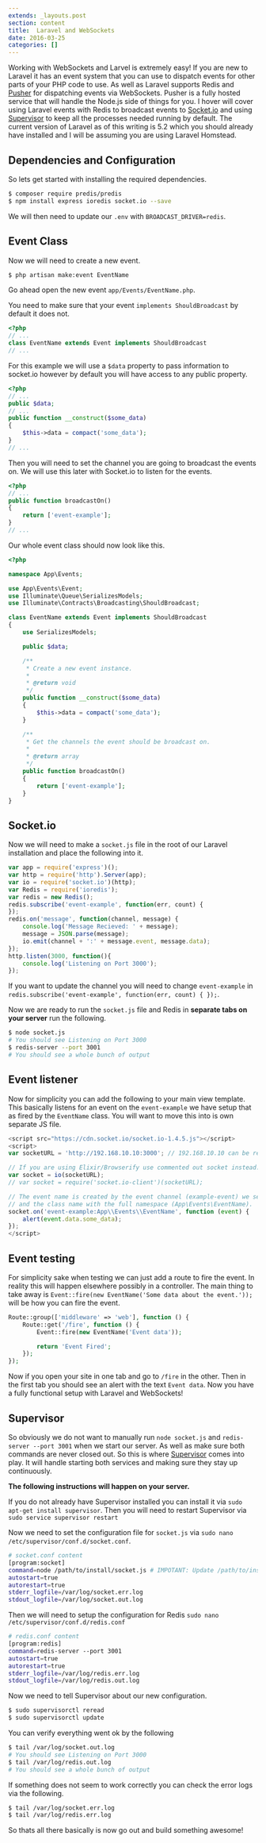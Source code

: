 ```yaml
---
extends: _layouts.post
section: content
title:  Laravel and WebSockets
date: 2016-03-25
categories: []
---
```


Working with WebSockets and Larvel is extremely easy! If you are new to Laravel it has an event system that you can use to dispatch events for other parts of your PHP code to use. As well as Laravel supports Redis and [Pusher](https://pusher.com/) for dispatching events via WebSockets. Pusher is a fully hosted service that will handle the Node.js side of things for you. I hover will cover using Laravel events with Redis to broadcast events to [Socket.io](http://socket.io/) and using [Supervisor](http://supervisord.org/) to keep all the processes needed running by default. The current version of Laravel as of this writing is 5.2 which you should already have installed and I will be assuming you are using Laravel Homstead.

## Dependencies and Configuration
So lets get started with installing the required dependencies.
```bash
$ composer require predis/predis
$ npm install express ioredis socket.io --save
```

We will then need to update our `.env` with `BROADCAST_DRIVER=redis`.

## Event Class
Now we will need to create a new event.
```bash
$ php artisan make:event EventName
```

Go ahead open the new event `app/Events/EventName.php`.

You need to make sure that your event `implements ShouldBroadcast` by default it does not.
```php
<?php
// ...
class EventName extends Event implements ShouldBroadcast
// ...
```

For this example we will use a `$data` property to pass information to socket.io however by default you will have access to any public property.
```php
<?php
// ...
public $data;
// ...
public function __construct($some_data)
{
    $this->data = compact('some_data');
}
// ...
```
Then you will need to set the channel you are going to broadcast the events on. We will use this later with Socket.io to listen for the events.
```php
<?php
// ...
public function broadcastOn()
{
    return ['event-example'];
}
// ...
```
Our whole event class should now look like this.
```php
<?php

namespace App\Events;

use App\Events\Event;
use Illuminate\Queue\SerializesModels;
use Illuminate\Contracts\Broadcasting\ShouldBroadcast;

class EventName extends Event implements ShouldBroadcast
{
    use SerializesModels;

    public $data;

    /**
     * Create a new event instance.
     *
     * @return void
     */
    public function __construct($some_data)
    {
        $this->data = compact('some_data');
    }

    /**
     * Get the channels the event should be broadcast on.
     *
     * @return array
     */
    public function broadcastOn()
    {
        return ['event-example'];
    }
}
```

## Socket.io
Now we will need to make a `socket.js` file in the root of our Laravel installation and place the following into it.

```javascript
var app = require('express')();
var http = require('http').Server(app);
var io = require('socket.io')(http);
var Redis = require('ioredis');
var redis = new Redis();
redis.subscribe('event-example', function(err, count) {
});
redis.on('message', function(channel, message) {
    console.log('Message Recieved: ' + message);
    message = JSON.parse(message);
    io.emit(channel + ':' + message.event, message.data);
});
http.listen(3000, function(){
    console.log('Listening on Port 3000');
});
```

If you want to update the channel you will need to change `event-example` in `redis.subscribe('event-example', function(err, count) {
});`.

Now we are ready to run the `socket.js` file and Redis in **separate tabs on your server** run the following.
```bash
$ node socket.js
# You should see Listening on Port 3000
$ redis-server --port 3001
# You should see a whole bunch of output
```

## Event listener
Now for simplicity you can add the following to your main view template. This basically listens for an event on the `event-example` we have setup that as fired by the `EventName` class. You will want to move this into is own separate JS file.
```javascript
<script src="https://cdn.socket.io/socket.io-1.4.5.js"></script>
<script>
var socketURL = 'http://192.168.10.10:3000'; // 192.168.10.10 can be replaced with the IP address of your server.

// If you are using Elixir/Browserify use commented out socket instead.
var socket = io(socketURL);
// var socket = require('socket.io-client')(socketURL);

// The event name is created by the event channel (example-event) we set earlier
// and the class name with the full namespace (App\Events\EventName).
socket.on('event-example:App\\Events\\EventName', function (event) {
    alert(event.data.some_data);
});
</script>
```

## Event testing
For simplicity sake when testing we can just add a route to fire the event. In reality this will happen elsewhere possibly in a controller. The main thing to take away is `Event::fire(new EventName('Some data about the event.'));` will be how you can fire the event.
```php
Route::group(['middleware' => 'web'], function () {
    Route::get('/fire', function () {
        Event::fire(new EventName('Event data'));

        return 'Event Fired';
    });
});
```

Now if you open your site in one tab and go to `/fire` in the other. Then in the first tab you should see an alert with the text `Event data`. Now you have a fully functional setup with Laravel and WebSockets!

## Supervisor
So obviously we do not want to manually run `node socket.js` and `redis-server --port 3001` when we start our server. As well as make sure both commands are never closed out. So this is where [Supervisor](http://supervisord.org/) comes into play. It will handle starting both services and making sure they stay up continuously.

**The following instructions will happen on your server.**

If you do not already have Supervisor installed you can install it via `sudo apt-get install supervisor`. Then you will need to restart Supervisor via `sudo service supervisor restart`

Now we need to set the configuration file for `socket.js`	via `sudo nano /etc/supervisor/conf.d/socket.conf`.
```bash
# socket.conf content
[program:socket]
command=node /path/to/install/socket.js # IMPOTANT: Update /path/to/install
autostart=true
autorestart=true
stderr_logfile=/var/log/socket.err.log
stdout_logfile=/var/log/socket.out.log
```

Then we will need to setup the configuration for Redis `sudo nano /etc/supervisor/conf.d/redis.conf`
```bash
# redis.conf content
[program:redis]
command=redis-server --port 3001
autostart=true
autorestart=true
stderr_logfile=/var/log/redis.err.log
stdout_logfile=/var/log/redis.out.log
```

Now we need to tell Supervisor about our new configuration.
```bash
$ sudo supervisorctl reread
$ sudo supervisorctl update
```

You can verify everything went ok by the following
```bash
$ tail /var/log/socket.out.log
# You should see Listening on Port 3000
$ tail /var/log/redis.out.log
# You should see a whole bunch of output
```

If something does not seem to work correctly you can check the error logs via the following.
```bash
$ tail /var/log/socket.err.log
$ tail /var/log/redis.err.log
```

So thats all there basically is now go out and build something awesome!

